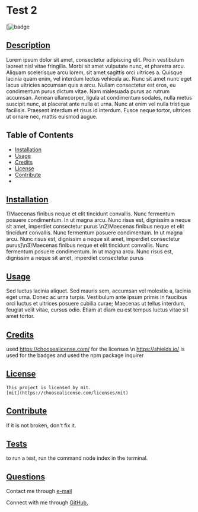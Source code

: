 
  # Test 2
  [![badge](https://img.shields.io/badge/license-mit-blueviolet)
      
  ## [Description](table-of-conents)
  
  Lorem ipsum dolor sit amet, consectetur adipiscing elit. Proin vestibulum laoreet nisl vitae fringilla. Morbi sit amet vulputate nunc, et pharetra arcu. Aliquam scelerisque arcu lorem, sit amet sagittis orci ultrices a. Quisque lacinia quam enim, vel interdum lectus vehicula ac. Nunc sit amet nunc eget lacus ultricies accumsan quis a arcu. Nullam consectetur est eros, eu condimentum purus dictum vitae. Nam malesuada purus ac rutrum accumsan. Aenean ullamcorper, ligula at condimentum sodales, nulla metus suscipit nunc, at placerat ante nulla et urna. Nunc at enim vel nulla tristique facilisis. Praesent interdum et risus id interdum. Fusce neque tortor, ultrices ut ornare nec, mattis euismod augue. 
 
  
  ## Table of Contents 
  
  * [Installation](#installation)
  * [Usage](#usage)
  * [Credits](#credits)
  * [License](#license)
  * [Contribute](#contribute)
  * 
  
  
  ## [Installation](#table-of-contents)

  1)Maecenas finibus neque et elit tincidunt convallis. Nunc fermentum posuere condimentum. In ut magna arcu. Nunc risus est, dignissim a neque sit amet, imperdiet consectetur purus \n2)Maecenas finibus neque et elit tincidunt convallis. Nunc fermentum posuere condimentum. In ut magna arcu. Nunc risus est, dignissim a neque sit amet, imperdiet consectetur purus]\n3)Maecenas finibus neque et elit tincidunt convallis. Nunc fermentum posuere condimentum. In ut magna arcu. Nunc risus est, dignissim a neque sit amet, imperdiet consectetur purus
  
  ## [Usage](#table-of-contents)

  Sed luctus lacinia aliquet. Sed mauris sem, accumsan vel molestie a, lacinia eget urna. Donec ac urna turpis. Vestibulum ante ipsum primis in faucibus orci luctus et ultrices posuere cubilia curae; Maecenas ut tellus interdum, feugiat velit vitae, cursus odio. Etiam at diam eu est tempus luctus vitae sit amet tortor.
  
  ## [Credits](#table-of-contents)
  
  used https://choosealicense.com/ for the licenses \n https://shields.io/ is used for the badges and  used the  npm package inquirer 
  
  ## [License](#table-of-contents)
  
   
    This project is licensed by mit.
    [mit](https://choosealicense.com/licenses/mit)
  
      
  
  ## [Contribute](#table-of-contents)
  
  If it is not broken, don't fix it.
  
  ## [Tests](#table-of-contents)

to run a test, run the command node index in the terminal.

  ## [Questions](#table-of-contents)
  
  
Contact me through [e-mail](mailto:test2@test.com)

Connect with me through [GitHub.](https://www.github.com/test2)
  